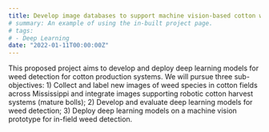 ```yaml
---
title: Develop image databases to support machine vision-based cotton weed control and harvest and deploy deep learning models for weed detection towards precision weeding (2022, Cotton Inc., Cary, NC)
# summary: An example of using the in-built project page.
# tags:
# - Deep Learning
date: "2022-01-11T00:00:00Z"
---
```

This proposed project aims to develop and deploy deep learning models for weed detection for cotton production systems. We will pursue three sub-objectives: 1) Collect and label new images of weed species in cotton fields across Mississippi and integrate images supporting robotic cotton harvest systems (mature bolls); 2) Develop and evaluate deep learning models for weed detection; 3) Deploy deep learning models on a machine vision prototype for in-field weed detection. 
